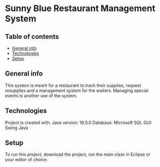 # Sunny Blue Restaurant Management System


## Table of contents
* [General info](#general-info)
* [Technologies](#technologies)
* [Setup](#setup)

## General info
This system is meant for a restaurant to track their supplies, request resupplies and a management system for the waiters. Managing special events is another use of the system.
	
## Technologies
Project is created with: Java version: 16.0.0
Database: Microsoft SQL
GUI: Swing Java
	
## Setup
To run this project, download the project, run the main class in Eclipse or your editor of choice.
